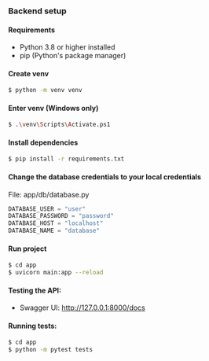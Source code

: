 ### Backend setup

#### Requirements
- Python 3.8 or higher installed
- pip (Python's package manager)

#### Create venv
```bash
$ python -m venv venv
```

#### Enter venv (Windows only)
```bash
$ .\venv\Scripts\Activate.ps1
```

#### Install dependencies
```bash
$ pip install -r requirements.txt
```

#### Change the database credentials to your local credentials
File: app/db/database.py
```python
DATABASE_USER = "user"
DATABASE_PASSWORD = "password"
DATABASE_HOST = "localhost"
DATABASE_NAME = "database"
```

#### Run project
```bash
$ cd app
$ uvicorn main:app --reload
```

#### Testing the API:
* Swagger UI: http://127.0.0.1:8000/docs


#### Running tests:
```bash
$ cd app
$ python -m pytest tests
```